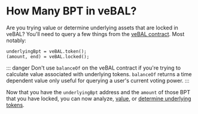 # How Many BPT in veBAL?

Are you trying value or determine underlying assets that are locked in veBAL? You'll need to query a few things from the [veBAL contract](https://etherscan.io/address/0xc128a9954e6c874ea3d62ce62b468ba073093f25#readContract). Most notably:

```
underlyingBpt = veBAL.token();
(amount, end) = veBAL.locked();
```

::: danger
Don't use `balanceOf` on the veBAL contract if you're trying to calculate value associated with underlying tokens. `balanceOf` returns a time dependent value only useful for querying a user's current voting power.
:::

Now that you have the `underlyingBpt` address and the `amount` of those BPT that you have locked, you can now analyze, [value](https://docs-v2.balancer.fi/reference/lp-tokens/valuing.html#valuing), or [determine underlying tokens](https://docs-v2.balancer.fi/reference/lp-tokens/underlying.html#overview).
